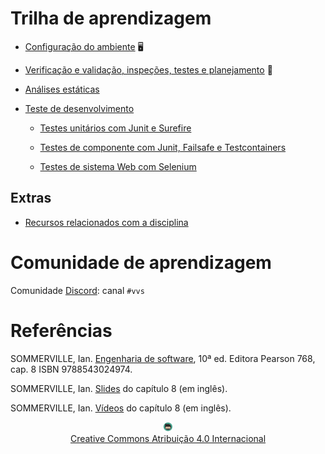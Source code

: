 # Trilha de aprendizagem

* [Configuração do ambiente](ambiente/ambiente.md) 🖥️

* [Verificação e validação, inspeções, testes e planejamento](introducao/introducao.md) 🚀

* [Análises estáticas](pmd/pmd.md)

* [Teste de desenvolvimento](teste/teste.md)

    * [Testes unitários com Junit e Surefire](junit/junit.md)

    * [Testes de componente com Junit, Failsafe e Testcontainers](integracao/integracao.md)

    * [Testes de sistema Web com Selenium](selenium/selenium.md)


## Extras

* [Recursos relacionados com a disciplina](perifericos/perifericos.md)

# Comunidade de aprendizagem

Comunidade [Discord](https://discord.com/invite/C29cqvm): canal `#vvs`

# Referências

SOMMERVILLE, Ian. [Engenharia de software](https://biblioteca.ifrs.edu.br/pergamum_ifrs/biblioteca_s/acesso_login.php?cod_acervo_acessibilidade=5030950&acesso=aHR0cHM6Ly9taWRkbGV3YXJlLWJ2LmFtNC5jb20uYnIvU1NPL2lmcnMvOTc4ODU0MzAyNDk3NA==&label=acesso%20restrito), 10ª ed. Editora Pearson 768, cap. 8 ISBN 9788543024974.

SOMMERVILLE, Ian. [Slides](https://iansommerville.com/software-engineering-book/slides/) do capítulo 8 (em inglês).

SOMMERVILLE, Ian. [Vídeos](https://iansommerville.com/software-engineering-book/videos/imp/) do capítulo 8 (em inglês).

<center>
<a href="https://rpmhub.dev" target="blanck"><img src="imgs/logo.png" alt="Rodrigo Prestes Machado" width="3%" height="3%" border=0 style="border:0; text-decoration:none; outline:none"></a><br/>
<a rel="license" href="http://creativecommons.org/licenses/by/4.0/">Creative Commons Atribuição 4.0 Internacional</a>
</center>